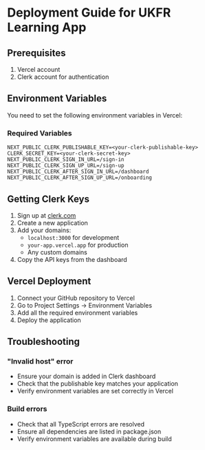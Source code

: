 # Deployment Guide for UKFR Learning App

## Prerequisites

1. Vercel account
2. Clerk account for authentication

## Environment Variables

You need to set the following environment variables in Vercel:

### Required Variables

```
NEXT_PUBLIC_CLERK_PUBLISHABLE_KEY=<your-clerk-publishable-key>
CLERK_SECRET_KEY=<your-clerk-secret-key>
NEXT_PUBLIC_CLERK_SIGN_IN_URL=/sign-in
NEXT_PUBLIC_CLERK_SIGN_UP_URL=/sign-up
NEXT_PUBLIC_CLERK_AFTER_SIGN_IN_URL=/dashboard
NEXT_PUBLIC_CLERK_AFTER_SIGN_UP_URL=/onboarding
```

## Getting Clerk Keys

1. Sign up at [clerk.com](https://clerk.com)
2. Create a new application
3. Add your domains:
   - `localhost:3000` for development
   - `your-app.vercel.app` for production
   - Any custom domains
4. Copy the API keys from the dashboard

## Vercel Deployment

1. Connect your GitHub repository to Vercel
2. Go to Project Settings → Environment Variables
3. Add all the required environment variables
4. Deploy the application

## Troubleshooting

### "Invalid host" error
- Ensure your domain is added in Clerk dashboard
- Check that the publishable key matches your application
- Verify environment variables are set correctly in Vercel

### Build errors
- Check that all TypeScript errors are resolved
- Ensure all dependencies are listed in package.json
- Verify environment variables are available during build